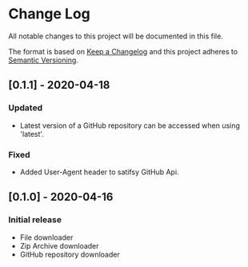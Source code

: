 # Change Log

All notable changes to this project will be documented in this file.

The format is based on [Keep a Changelog](http://keepachangelog.com/)
and this project adheres to [Semantic Versioning](http://semver.org/).

## [0.1.1] - 2020-04-18

### Updated
- Latest version of a GitHub repository can be accessed when using 'latest'.

### Fixed
- Added User-Agent header to satifsy GitHub Api.

## [0.1.0] - 2020-04-16

### Initial release

- File downloader
- Zip Archive downloader
- GitHub repository downloader
